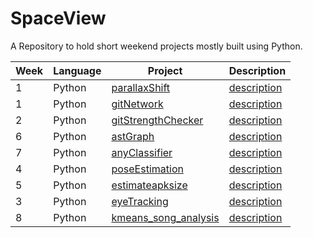 # SpaceView
A Repository to hold short weekend projects mostly built using Python.

| Week | Language | Project | Description |
|------|----------|---------|-------------|
| 1    | Python   | [parallaxShift](https://github.com/jay-sharmaa/WeeklyProjects/tree/main/parallexShift) | [description](https://github.com/jay-sharmaa/WeeklyProjects/blob/main/parallexShift/parallexFile.md) |
| 1    | Python   | [gitNetwork](https://github.com/jay-sharmaa/WeeklyProjects/blob/main/git_network) | [description](https://github.com/jay-sharmaa/WeeklyProjects/blob/main/git_network/git_network.md) |
| 2    | Python   | [gitStrengthChecker](https://github.com/jay-sharmaa/WeeklyProjects/tree/main/gitStrengthChecker) | [description](https://github.com/jay-sharmaa/WeeklyProjects/tree/main/gitStrengthChecker/gitStrengthChecker.md) |
| 6    | Python   | [astGraph](https://github.com/jay-sharmaa/WeeklyProjects/tree/main/astGraph) | [description](https://github.com/jay-sharmaa/WeeklyProjects/tree/main/astGraph/astGraph.md)
| 7    | Python   | [anyClassifier](https://github.com/jay-sharmaa/WeeklyProjects/tree/main/anyClassifier) | [description](https://github.com/jay-sharmaa/WeeklyProjects/tree/main/anyClassifier/anyClassifier.md)
| 4    | Python   | [poseEstimation](https://github.com/jay-sharmaa/WeeklyProjects/tree/main/poseEstimator) | [description](https://github.com/jay-sharmaa/WeeklyProjects/tree/main/poseEstimator/poseEstimator.md)
| 5    | Python   | [estimateapksize](https://github.com/jay-sharmaa/WeeklyProjects/tree/main/estimateapksize) | [description](https://github.com/jay-sharmaa/WeeklyProjects/tree/main/estimateapksize/estimateapksize.md)
| 3    | Python   | [eyeTracking](https://github.com/jay-sharmaa/WeeklyProjects/tree/main/eyeTracking) | [description](https://github.com/jay-sharmaa/WeeklyProjects/tree/main/eyeTracking/eyeTracking.md)
| 8    | Python   | [kmeans_song_analysis](https://github.com/jay-sharmaa/WeeklyProjects/tree/main/kmeans_song_analysis) | [description](https://github.com/jay-sharmaa/WeeklyProjects/tree/main/kmeans_song_analysis/kmeans_song_analysis.md)
